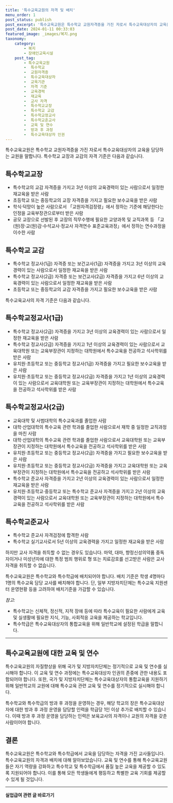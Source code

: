 ```yaml
---
title: '특수교육교원의 자격 및 배치'
menu_order: 1
post_status: publish
post_excerpt: '특수교육교원은 특수학교 교원자격증을 가진 자로서 특수교육대상자의 교육을 담당하는 교원을 말합니다. 특수학교 교장과 교감의 자격 기준은 다음과 같습니다.'
post_date: 2024-01-11 00:33:03
featured_image: _images/복지.png
taxonomy:
    category:
        - 복지
        - 장애인교육시설
    post_tag:
        - 특수교육교원
        -  특수학교
        -  교원자격증
        -  특수교육대상자
        -  교육기관
        -  자격 기준
        -  교육경력
        -  재교육
        -  교사 자격
        -  특수학교교장
        -  특수학교 교감
        -  특수학교정교사
        -  특수학교준교사
        -  교육 및 연수
        -  방과 후 과정
        -  특수교육대상자 인권
---
```



특수교육교원은 특수학교 교원자격증을 가진 자로서 특수교육대상자의 교육을 담당하는 교원을 말합니다. 특수학교 교장과 교감의 자격 기준은 다음과 같습니다.

## 특수학교교장
- 특수학교의 교감 자격증을 가지고 3년 이상의 교육경력이 있는 사람으로서 일정한 재교육을 받은 사람
- 초등학교 또는 중등학교의 교장 자격증을 가지고 필요한 보수교육을 받은 사람
- 학식·덕망이 높은 사람으로서 「교원자격검정령」에서 정하는 기준에 해당한다는 인정을 교육부장관으로부터 받은 사람
- 공모 교장으로 선발된 후 교장의 직무수행에 필요한 교양과목 및 교직과목 등 「교(원)장·교(원)감·수석교사·정교사 자격연수 표준교육과정」에서 정하는 연수과정을 이수한 사람

## 특수학교 교감
- 특수학교 정교사(1급) 자격증 또는 보건교사(1급) 자격증을 가지고 3년 이상의 교육경력이 있는 사람으로서 일정한 재교육을 받은 사람
- 특수학교 정교사(2급) 자격증 또는 보건교사(2급) 자격증을 가지고 6년 이상의 교육경력이 있는 사람으로서 일정한 재교육을 받은 사람
- 초등학교 또는 중등학교의 교감 자격증을 가지고 필요한 보수교육을 받은 사람

특수교육교사의 자격 기준은 다음과 같습니다.

## 특수학교정교사(1급)
- 특수학교 정교사(2급) 자격증을 가지고 3년 이상의 교육경력이 있는 사람으로서 일정한 재교육을 받은 사람
- 특수학교 정교사(2급) 자격증을 가지고 1년 이상의 교육경력이 있는 사람으로서 교육대학원 또는 교육부장관이 지정하는 대학원에서 특수교육을 전공하고 석사학위를 받은 사람
- 유치원·초등학교 또는 중등학교 정교사(1급) 자격증을 가지고 필요한 보수교육을 받은 사람
- 유치원·초등학교 또는 중등학교 정교사(2급) 자격증을 가지고 1년 이상의 교육경력이 있는 사람으로서 교육대학원 또는 교육부장관이 지정하는 대학원에서 특수교육을 전공하고 석사학위를 받은 사람

## 특수학교정교사(2급)
- 교육대학 및 사범대학의 특수교육과를 졸업한 사람
- 대학·산업대학의 특수교육 관련 학과를 졸업한 사람으로서 재학 중 일정한 교직과정을 마친 사람
- 대학·산업대학의 특수교육 관련 학과를 졸업한 사람으로서 교육대학원 또는 교육부장관이 지정하는 대학원에서 특수교육을 전공하고 석사학위를 받은 사람
- 유치원·초등학교 또는 중등학교 정교사(2급) 자격증을 가지고 필요한 보수교육을 받은 사람
- 유치원·초등학교 또는 중등학교 정교사(2급) 자격증을 가지고 교육대학원 또는 교육부장관이 지정하는 대학원에서 특수교육을 전공하고 석사학위를 받은 사람
- 특수학교 준교사 자격증을 가지고 2년 이상의 교육경력이 있는 사람으로서 일정한 재교육을 받은 사람
- 유치원·초등학교·중등학교 또는 특수학교 준교사 자격증을 가지고 2년 이상의 교육경력이 있는 사람으로서 교육대학원 또는 교육부장관이 지정하는 대학원에서 특수교육을 전공하고 석사학위를 받은 사람

## 특수학교준교사
- 특수학교 준교사 자격검정에 합격한 사람
- 특수학교 실기교사로서 5년 이상의 교육경력을 가지고 일정한 재교육을 받은 사람

하지만 교사 자격을 취득할 수 없는 경우도 있습니다. 마약, 대마, 향정신성의약품 중독자이거나 미성년자에 대한 특정 범죄 행위로 형 또는 치료감호를 선고받은 사람은 교사 자격을 취득할 수 없습니다.

특수교육교원은 특수학교와 특수학급에 배치되어야 합니다. 배치 기준은 학생 4명마다 1명의 특수교육 담당 교사를 배치해야 합니다. 단, 일부 지방자치단체는 특수교육 지원센터 운영현황 등을 고려하여 배치기준을 가감할 수 있습니다.

*참고:* 
- 특수학교는 신체적, 정신적, 지적 장애 등에 따라 특수교육이 필요한 사람에게 교육 및 실생활에 필요한 지식, 기능, 사회적응 교육을 제공하는 학교입니다.
- 특수학급은 특수교육대상자의 통합교육을 위해 일반학교에 설정된 학급을 말합니다.

-------------------------------------------------------------------------------------------

## 특수교육교원에 대한 교육 및 연수

특수교육교원의 자질향상을 위해 국가 및 지방자치단체는 정기적으로 교육 및 연수를 실시해야 합니다. 이 교육 및 연수 과정에는 특수교육대상자 인권의 존중에 관한 내용도 포함되어야 합니다. 또한, 국가 및 지방자치단체는 특수교육대상자의 통합교육을 지원하기 위해 일반학교의 교원에 대해 특수교육 관련 교육 및 연수를 정기적으로 실시해야 합니다.

특수학교와 특수학급의 방과 후 과정을 운영하는 경우, 해당 학교의 장은 특수교육대상자에 대한 방과 후 과정 운영을 담당할 인력을 학급당 1인 이상 추가로 배치할 수 있습니다. 이때 방과 후 과정 운영을 담당하는 인력은 보육교사의 자격이나 교원의 자격을 갖춘 사람이어야 합니다.

## 결론

특수교육교원은 특수학교와 특수학급에서 교육을 담당하는 자격을 가진 교사들입니다. 특수교육교원의 자격과 배치에 대해 알아보았습니다. 교육 및 연수를 통해 특수교육교원들은 자기 역량을 강화하고 특수학교 및 특수학급에서 품질 높은 교육을 제공할 수 있도록 지원되어야 합니다. 이를 통해 모든 학생들에게 평등하고 특별한 교육 기회를 제공할 수 있게 될 것입니다.
<!-- wp:separator -->
<hr class="wp-block-separator has-alpha-channel-opacity"/>
<!-- /wp:separator -->

<!-- wp:group {"backgroundColor":"base","layout":{"type":"constrained"}} -->
<div class="wp-block-group has-base-background-color has-background"><!-- wp:paragraph {"align":"center","fontSize":"medium"} -->
<p class="has-text-align-center has-large-font-size"><strong>실업급여 관련 글 바로가기</strong></p>
<!-- /wp:paragraph -->


<!-- wp:latest-posts
{"categories":[{"id":10977,"count":19,"description":"","link":"https://uknowlaw.com/category/%ec%8b%a4%ec%97%85%ea%b8%89%ec%97%ac/","name":"실업급여","slug":"실업급여","taxonomy":"category","parent":0,"meta":[],"_links":{"self":[{"href":"https://uknowlaw.com/wp-json/wp/v2/categories/10977"}],"collection":[{"href":"https://uknowlaw.com/wp-json/wp/v2/categories"}],"about":[{"href":"https://uknowlaw.com/wp-json/wp/v2/taxonomies/category"}],"wp:post_type":[{"href":"https://uknowlaw.com/wp-json/wp/v2/posts?categories=10977"}],"curies":[{"name":"wp","href":"https://api.w.org/{rel}","templated":true}]}}],"postsToShow":100,"excerptLength":28,"postLayout":"grid","columns":2,"featuredImageAlign":"left","featuredImageSizeSlug":"large","fontSize":"small"} /--></div>
<!-- /wp:group -->